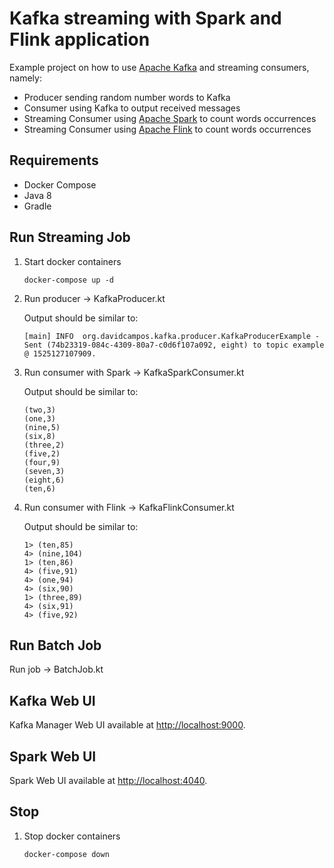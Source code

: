 Kafka streaming with Spark and Flink application
===
Example project on how to use [Apache Kafka](https://kafka.apache.org) and streaming consumers, namely:
- Producer sending random number words to Kafka
- Consumer using Kafka to output received messages
- Streaming Consumer using [Apache Spark](https://spark.apache.org) to count words occurrences
- Streaming Consumer using [Apache Flink](https://flink.apache.org) to count words occurrences 

Requirements
---
- Docker Compose
- Java 8
- Gradle

Run Streaming Job
---
1. Start docker containers
    ```
    docker-compose up -d
    ```
   
2. Run producer -> KafkaProducer.kt
    
    Output should be similar to:
    ```
    [main] INFO  org.davidcampos.kafka.producer.KafkaProducerExample - Sent (74b23319-084c-4309-80a7-c0d6f107a092, eight) to topic example @ 1525127107909.
    ```
3. Run consumer with Spark -> KafkaSparkConsumer.kt
    
    Output should be similar to:
    ```
    (two,3)
    (one,3)
    (nine,5)
    (six,8)
    (three,2)
    (five,2)
    (four,9)
    (seven,3)
    (eight,6)
    (ten,6)
    ```
4. Run consumer with Flink -> KafkaFlinkConsumer.kt
    
    Output should be similar to:
    ```
    1> (ten,85)
    4> (nine,104)
    1> (ten,86)
    4> (five,91)
    4> (one,94)
    4> (six,90)
    1> (three,89)
    4> (six,91)
    4> (five,92)
    ```
   
Run Batch Job
---   

Run job -> BatchJob.kt

   
Kafka Web UI
---
Kafka Manager Web UI available at [http://localhost:9000]().

Spark Web UI
---
Spark Web UI available at [http://localhost:4040]().

Stop
---
1. Stop docker containers
    ```
    docker-compose down
    ```
